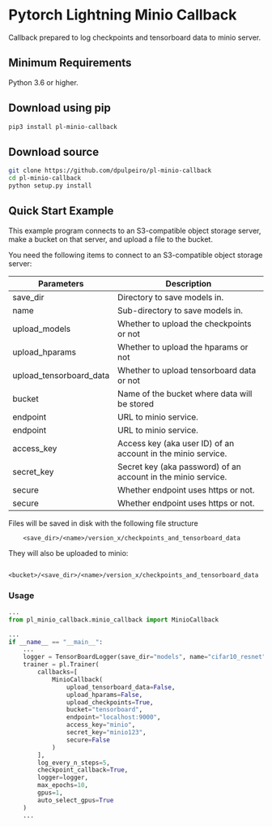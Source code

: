# Pytorch Lightning Minio Callback

Callback prepared to log checkpoints and tensorboard data to minio server.

## Minimum Requirements
Python 3.6 or higher.

## Download using pip

```sh
pip3 install pl-minio-callback
```

## Download source

```sh
git clone https://github.com/dpulpeiro/pl-minio-callback
cd pl-minio-callback
python setup.py install
```

## Quick Start Example

This example program connects to an S3-compatible object storage server, make a bucket on that server, and upload a file
to the bucket.

You need the following items to connect to an S3-compatible object storage server:

| Parameters              | Description                                                   |
|-------------------------|---------------------------------------------------------------|
| save_dir                | Directory to save models in.                                  |
| name                    | Sub-directory to save models in.                              |
| upload_models           | Whether to upload the checkpoints or not                      |
| upload_hparams          | Whether to upload the hparams or not                          |
| upload_tensorboard_data | Whether to upload tensorboard data  or not                    |
| bucket                  | Name of the bucket where data will be stored                  |
| endpoint                | URL to minio service.                                         |
| endpoint                | URL to minio service.                                         |
| access_key              | Access key (aka user ID) of an account in the minio service.  |
| secret_key              | Secret key (aka password) of an account in the minio service. |
| secure                  | Whether endpoint uses https or not.                           |
| secure                  | Whether endpoint uses https or not.                           |

Files will be saved in disk with the following file structure
```
    <save_dir>/<name>/version_x/checkpoints_and_tensorboard_data
```
They will also be uploaded to minio:
```
    <bucket>/<save_dir>/<name>/version_x/checkpoints_and_tensorboard_data
```
### Usage

```py
...
from pl_minio_callback.minio_callback import MinioCallback

...
if __name__ == "__main__":
    ...
    logger = TensorBoardLogger(save_dir="models", name="cifar10_resnet")  # Check parameters
    trainer = pl.Trainer(
        callbacks=[
            MinioCallback(
                upload_tensorboard_data=False,
                upload_hparams=False,
                upload_checkpoints=True,
                bucket="tensorboard",
                endpoint="localhost:9000",
                access_key="minio",
                secret_key="minio123",
                secure=False
            )
        ],
        log_every_n_steps=5,
        checkpoint_callback=True,
        logger=logger,
        max_epochs=10,
        gpus=1,
        auto_select_gpus=True
    )
    ...

```
